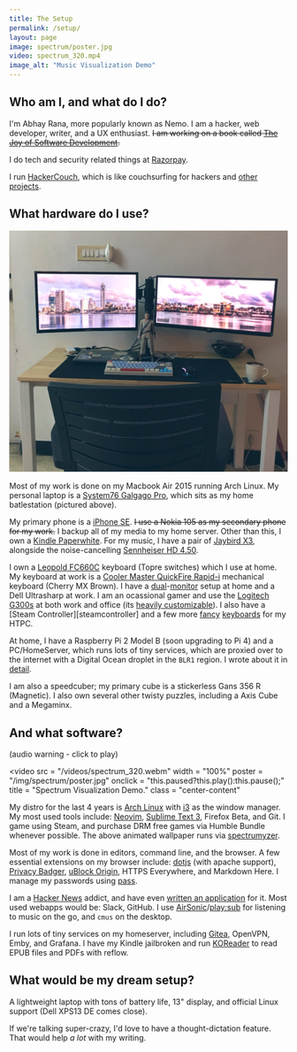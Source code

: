 ```yaml
---
title: The Setup
permalink: /setup/
layout: page
image: spectrum/poster.jpg
video: spectrum_320.mp4
image_alt: "Music Visualization Demo"
---
```


## Who am I, and what do I do?

I'm Abhay Rana, more popularly known as Nemo. I am a hacker, web developer, writer, and a UX enthusiast. ~~I am working on a book called [The Joy of Software Development][josd].~~

I do tech and security related things at [Razorpay](https://razorpay.com).

I run [HackerCouch](https://hackercouch.com/), which is like couchsurfing for hackers and [other projects](/projects/).

## What hardware do I use?

![My current home setup](/img/battlestation.jpg)

Most of my work is done on my Macbook Air 2015 running Arch Linux. My personal laptop is a [System76 Galgago Pro][galago], which sits as my home batlestation (pictured above).

My primary phone is a [iPhone SE][se]. ~~I use a Nokia 105 as my secondary phone for my work.~~ I backup all of my media to my home server. Other than this, I own a [Kindle Paperwhite][pw3]. For my music, I have a pair of [Jaybird X3][jaybird], alongside the noise-cancelling [Sennheiser HD 4.50][btnc].

I own a [Leopold FC660C][fc660c] keyboard (Topre switches) which I use at home. My keyboard at work is a [Cooler Master QuickFire Rapid-i][quickfire] mechanical keyboard (Cherry MX Brown). I have a [dual][curved]-[monitor][lguw] setup at home and a Dell Ultrasharp at work. I am an ocassional gamer and use the [Logitech G300s][g300s] at both work and office (its [heavily customizable][ratslap]). I also have a [Steam Controller][steamcontroller] and a few more [fancy][riitech] [keyboards][logitechbt] for my HTPC.

At home, I have a Raspberry Pi 2 Model B (soon upgrading to Pi 4) and a PC/HomeServer, which runs lots of tiny services, which are proxied over to the internet with a Digital Ocean droplet in the `BLR1` region. I wrote about it in [detail][homeserver].

I am also a speedcuber; my primary cube is a stickerless Gans 356 R (Magnetic). I also own several other twisty puzzles, including a Axis Cube and a Megaminx.

## And what software?

(audio warning - click to play)

<video
src = "/videos/spectrum_320.webm"
width = "100%"
poster = "/img/spectrum/poster.jpg"
onclick = "this.paused?this.play():this.pause();"
title = "Spectrum Visualization Demo."
class = "center-content"

> </video>

My distro for the last 4 years is [Arch Linux][arch] with [i3][i3] as the window manager. My most used tools include: [Neovim][neovim], [Sublime Text 3][sublime], Firefox Beta, and Git. I game using Steam, and purchase DRM free games via Humble Bundle whenever possible. The above animated wallpaper runs via [spectrumyzer][wallpaper-blog].

Most of my work is done in editors, command line, and the browser. A few essential extensions on my browser include: [dotjs][.js] (with apache support), [Privacy Badger][privacybadger], [uBlock Origin][ublock], HTTPS Everywhere, and Markdown Here. I manage my passwords using [pass][pass].

I am a [Hacker News][hn] addict, and have even [written an application][hackertray] for it. Most used webapps would be: Slack, GitHub. I use [AirSonic][airsonic]/[play:sub][playsub] for listening to music on the go, and `cmus` on the desktop.

I run lots of tiny services on my homeserver, including [Gitea][gitea], OpenVPN, Emby, and Grafana. I have my Kindle jailbroken and run [KOReader][koreader] to read EPUB files and PDFs with reflow.

## What would be my dream setup?

A lightweight laptop with tons of battery life, 13" display, and official Linux support (Dell XPS13 DE comes close).

If we're talking super-crazy, I'd love to have a thought-dictation feature. That would help _a lot_ with my writing.

[galago]: https://system76.com/laptops/galago
[moto]: https://www.motorola.com/us/products/moto-z-play
[hd-202]: http://en-us.sennheiser.com/over-ear-headphones-hd-202
[g300s]: http://support.logitech.com/en_us/product/g300s-gaming-mouse 'Lots of buttons, which I use for my window manager'
[x100]: https://secure.logitech.com/en-hk/product/x100-mobile-wireless-speaker 'Its not very loud, but very good for indoor use'
[quickfire]: http://gaming.coolermaster.com/en/products/keyboards/rapid-i/ 'The backlighting on this keyboard is insanely customizable'
[thunderclap]: http://www.speedcubereview.com/qiyi-thunderclap.html 'No backup cubes at present'
[arch]: https://www.archlinux.org/ 'Rolling, lightweight distro for Linux'
[i3]: http://i3wm.org/ 'i3 is a tiling window manager'
[neovim]: http://neovim.io/ 'Fork of vim for modern platforms'
[sublime]: https://sublimetext.com/3
[hnapp]: http://aws-hn.premii.com/about/ 'Supported on web, iOS and Android platforms'
[adaway]: https://sufficientlysecure.org/index.php/adaway/ 'Blocks ads on android devices using host files'
[afwall]: https://github.com/ukanth/afwall 'AFWall is a firewall for Android'
[ublock]: https://github.com/gorhill/uBlock/ 'uBlock Origin'
[privacybadger]: https://www.eff.org/privacybadger 'Privacy Badger (by EFF) blocks spying ads and invisible trackers'
[hn]: https://news.ycombinator.com 'Hacker News'
[josd]: https://josd.captnemo.in/ "Joy of Software Development, Book I'm working on"
[pirunner]: https://github.captnemo.in/pirunner
[.js]: https://github.captnemo.in/dotjs 'This is my fork of the original dotjs that runs on top of local Apache with a working SSL Certificate'
[libreelec]: https://libreelec.tv
[hackertray]: https://github.captnemo.in/hackertray 'HackerTray is a app-indicator based status menu app for Hacker News (linux)'
[koreader]: https://github.com/koreader/koreader 'Document reader for Kindles that has EPUB and PDF Reflow support'
[wallpaper-blog]: "/blog/2017/05/01/spectrumyzer-visualization/" 'I wrote a blog post about how I made my animated wallpaper'
[fc660c]: https://deskthority.net/wiki/Leopold_FC660C "I haven't typed enough on it yet to have an opinion"
[ug]: https://lineage.microg.org/ 'Access all the Google services without proprietary closed software'
[homeserver]: https://captnemo.in/blog/2017/09/17/home-server-build/
[gitea]: https://git.captnemo.in
[airsonic]: https://airsonic.github.io/ 'Free and Open Source community driven media server, providing ubiquitous access to your music.'
[audinaut]: https://f-droid.org/en/packages/net.nullsum.audinaut/ 'Stream music from Airsonic servers.'
[playsub]: https://itunes.apple.com/us/app/play-sub-music-streamer/id955329386 '‎play:Sub Music Streamer on the App Store'
[pass]: https://www.passwordstore.org/ 'The unix password manager'
[riitech]: http://www.riitek.com/product/i8.html 'Mini Wireless Keyboard / Touchpad'
[logitechbt]: https://www.logitech.com/en-us/product/wireless-touch-keyboard-k400r 'Wireless Touch Keyboard K400'
[lguw]: https://www.amazon.in/dp/B01BV1XB2K/ 'LG 25UM58'
[pw3]: https://en.wikipedia.org/wiki/Amazon_Kindle#Kindle_Paperwhite_(3rd_generation) 'Paperwhite 3rd Generation'
[se]: https://support.apple.com/kb/SP738?locale=en_US 'iPhone SE - The Best Phone Apple ever made'
[jaybird]: https://www.amazon.com/Jaybird-Wireless-Bluetooth-Sports-Headphones/dp/B01M7NCT5O
[ratslap]: https://github.com/krayon/ratslap/ 'RatSlap: Linux configuration tool for Logitech G300S'
[curved]: https://www.amazon.in/Samsung-23-5-inch-Curved-Monitor/dp/B01GFPGHSM/ "Samsung's 23.5 Inch Curved Monitor"
[btnc]: https://en-uk.sennheiser.com/wireless-headphones-bluetooth-noise-cancelling-hd-4-50-btnc "Sennheiser Wireless Headphones Noise Cancelling (HD-4.5BTNC)"